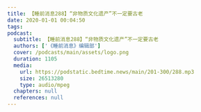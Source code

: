 ```yaml
---
title: 【睡前消息288】“非物质文化遗产”不一定要古老
date: 2020-01-01 00:04:50
tags:
podcast:
  subtitle: 【睡前消息288】“非物质文化遗产”不一定要古老
  authors: ['《睡前消息》编辑部']
  cover: /podcasts/main/assets/logo.png
  duration: 1105
  media:
    url: https://podstatic.bedtime.news/main/201-300/288.mp3
    size: 26513280
    type: audio/mpeg
  chapters: null
  references: null
---
```


